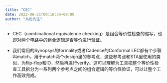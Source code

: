 ```yaml
---
title: "CEC"
date: 2022-06-21T00:16:54+08:00
author: "糸色先生"
---
```


-   CEC（combinational equivalence
    checking）是组合等价性检查的缩写，也即对两个电路中的组合逻辑是否等价进行验证。

-   我们常用的Synopsys的formality或者Cadence的Conformal
    LEC都有个步骤叫match，用于match两个design里的参考点，这些参考点和STA里使用的类似，为flip-flop和IO，然后再进行verify。这可以理解为工具把整个等价性检查工具拆分为一系列两个参考点之间的组合逻辑的等价性验证，可以让整个工作高效完成。